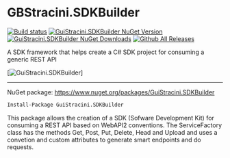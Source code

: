 # GBStracini.SDKBuilder

[![Build status](https://ci.appveyor.com/api/projects/status/21n1ykfup5qpx6gy?svg=true)](https://ci.appveyor.com/project/guibranco/guistracini-sdkbuilder)
[![GuiStracini.SDKBuilder NuGet Version](https://img.shields.io/nuget/v/GuiStracini.SDKBuilder.svg)](https://www.nuget.org/packages/GuiStracini.SDKBuilder/)
[![GuiStracini.SDKBuilder NuGet Downloads](https://img.shields.io/nuget/dt/GuiStracini.SDKBuilder.svg)](https://www.nuget.org/packages/GuiStracini.SDKBuilder/)
[![Github All Releases](https://img.shields.io/github/downloads/guibranco/GuiStracini.SDKBuilder/total.svg?style=plastic)](https://github.com/guibranco/GuiStracini.SDKBuilder)

A SDK framework that helps create a C# SDK project for consuming a generic REST API

[![GuiStracini.SDKBuilder](https://raw.githubusercontent.com/guibranco/GuiStracini.SDKBuilder/master/GuiStracini.SDKBuilder.png)]

----------

NuGet package: https://www.nuget.org/packages/GuiStracini.SDKBuilder
```ps
Install-Package GuiStracini.SDKBuilder
```

This package allows the creation of a SDK (Sofware Development Kit) for consuming a REST API based on WebAPI2 conventions.
The ServiceFactory class has the methods Get, Post, Put, Delete, Head and Upload and uses a convetion and custom attributes to generate smart endpoints and do requests.